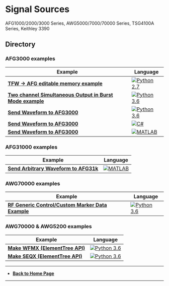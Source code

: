 # Signal Sources
AFG1000/2000/3000 Series, AWG5000/7000/70000 Series, TSG4100A Series, Keithley 3390 

## Directory
### AFG3000 examples

| Example                                                      | Language                                                     |
| ------------------------------------------------------------ | ------------------------------------------------------------ |
| **[TFW -> AFG editable memory example](./src/AfgTfwExample)** | [![Python 2.7](https://img.shields.io/badge/python-2.7-&?labelColor=3E434A&colorB=006281&logo=python)](https://www.python.org/downloads/release/python-2715/) |
| **[Two channel Simultaneous Output in Burst Mode example](./src/CH1-2BurstModeExample)** | [![Python 3.6](https://img.shields.io/badge/python-3.6-&?labelColor=3E434A&colorB=006281&logo=python)](https://www.python.org/downloads/release/python-360/) |
| **[Send Waveform to AFG3000](./src/AFG3KSendWaveformExample/python)** | [![Python 3.6](https://img.shields.io/badge/python-3.6-&?labelColor=3E434A&colorB=006281&logo=python)](https://www.python.org/downloads/release/python-360/) |
| **[Send Waveform to AFG3000](./src/AFG3KSendWaveformExample/cs)** | [![C#](https://img.shields.io/badge/-C%20Sharp-&?labelColor=3E434A&colorB=73BF44&logo=Microsoft)](https://github.com/dotnet/roslyn) |
| **[Send Waveform to AFG3000](./src/AFG3KSendWaveformExample/matlab)** | [![MATLAB](https://img.shields.io/badge/-MATLAB-&?labelColor=3E434A&colorB=F05A22&logo=Mathworks)](https://www.mathworks.com/products/matlab.html?s_tid=hp_products_matlab) |

### AFG31000 examples
| Example                                                      | Language                                                     |
| ------------------------------------------------------------ | ------------------------------------------------------------ |
| **[Send Arbitrary Waveform to AFG31k](./src)** | [![MATLAB](https://img.shields.io/badge/-MATLAB-&?labelColor=3E434A&colorB=F05A22&logo=Mathworks)](https://www.mathworks.com/products/matlab.html?s_tid=hp_products_matlab) |



### AWG70000 examples

| Example                                                      | Language                                                     |
| ------------------------------------------------------------ | ------------------------------------------------------------ |
| **[RF Generic Control/Custom Marker Data Example](./src/RFGenericCustomMarkerExample)** | [![Python 3.6](https://img.shields.io/badge/python-3.6-&?labelColor=3E434A&colorB=006281&logo=python)](https://www.python.org/downloads/release/python-360/) |



### AWG70000 & AWG5200 examples

| Example                                                  | Language                                                     |
| -------------------------------------------------------- | ------------------------------------------------------------ |
| **[Make WFMX (ElementTree API)](./src/MakeWFMXExample)** | [![Python 3.6](https://img.shields.io/badge/python-3.6-&?labelColor=3E434A&colorB=006281&logo=python)](https://www.python.org/downloads/release/python-360/) |
| **[Make SEQX (ElementTree API)](./src/MakeSEQXExample)** | [![Python 3.6](https://img.shields.io/badge/python-3.6-&?labelColor=3E434A&colorB=006281&logo=python)](https://www.python.org/downloads/release/python-360/) |



----
* **[Back to Home Page](./../../README.md)**
----


